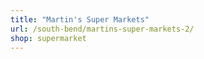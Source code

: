 ```yaml
---
title: "Martin's Super Markets"
url: /south-bend/martins-super-markets-2/
shop: supermarket
---
```

